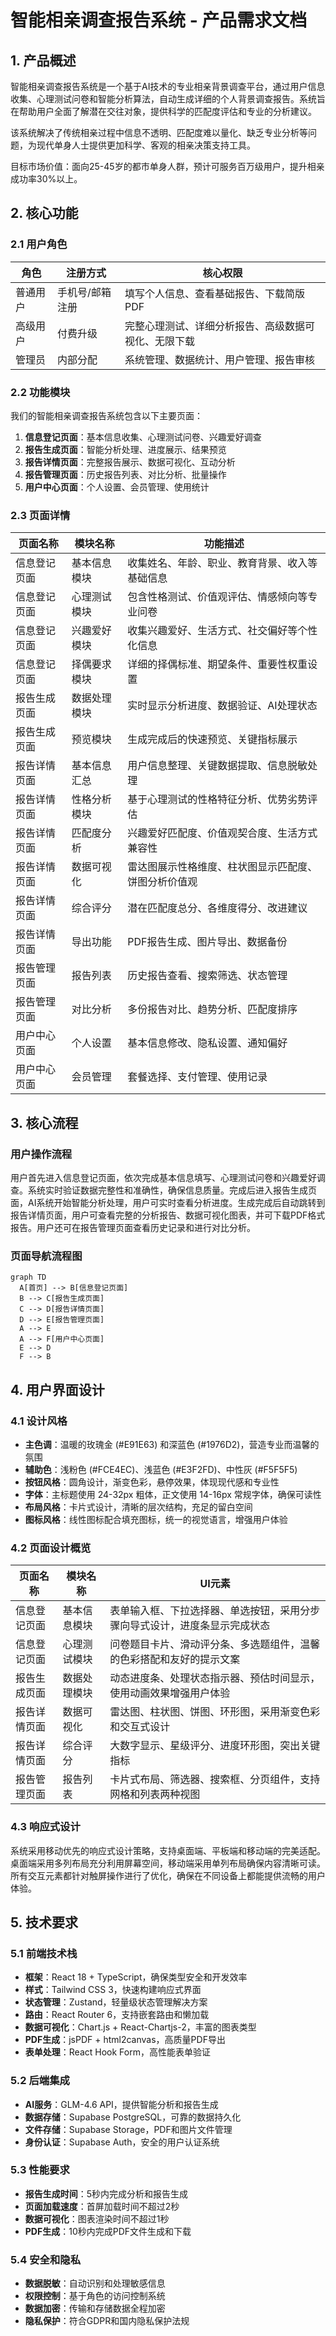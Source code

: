 # 智能相亲调查报告系统 - 产品需求文档

## 1. 产品概述

智能相亲调查报告系统是一个基于AI技术的专业相亲背景调查平台，通过用户信息收集、心理测试问卷和智能分析算法，自动生成详细的个人背景调查报告。系统旨在帮助用户全面了解潜在交往对象，提供科学的匹配度评估和专业的分析建议。

该系统解决了传统相亲过程中信息不透明、匹配度难以量化、缺乏专业分析等问题，为现代单身人士提供更加科学、客观的相亲决策支持工具。

目标市场价值：面向25-45岁的都市单身人群，预计可服务百万级用户，提升相亲成功率30%以上。

## 2. 核心功能

### 2.1 用户角色

| 角色 | 注册方式 | 核心权限 |
|------|----------|----------|
| 普通用户 | 手机号/邮箱注册 | 填写个人信息、查看基础报告、下载简版PDF |
| 高级用户 | 付费升级 | 完整心理测试、详细分析报告、高级数据可视化、无限下载 |
| 管理员 | 内部分配 | 系统管理、数据统计、用户管理、报告审核 |

### 2.2 功能模块

我们的智能相亲调查报告系统包含以下主要页面：

1. **信息登记页面**：基本信息收集、心理测试问卷、兴趣爱好调查
2. **报告生成页面**：智能分析处理、进度展示、结果预览
3. **报告详情页面**：完整报告展示、数据可视化、互动分析
4. **报告管理页面**：历史报告列表、对比分析、批量操作
5. **用户中心页面**：个人设置、会员管理、使用统计

### 2.3 页面详情

| 页面名称 | 模块名称 | 功能描述 |
|----------|----------|----------|
| 信息登记页面 | 基本信息模块 | 收集姓名、年龄、职业、教育背景、收入等基础信息 |
| 信息登记页面 | 心理测试模块 | 包含性格测试、价值观评估、情感倾向等专业问卷 |
| 信息登记页面 | 兴趣爱好模块 | 收集兴趣爱好、生活方式、社交偏好等个性化信息 |
| 信息登记页面 | 择偶要求模块 | 详细的择偶标准、期望条件、重要性权重设置 |
| 报告生成页面 | 数据处理模块 | 实时显示分析进度、数据验证、AI处理状态 |
| 报告生成页面 | 预览模块 | 生成完成后的快速预览、关键指标展示 |
| 报告详情页面 | 基本信息汇总 | 用户信息整理、关键数据提取、信息脱敏处理 |
| 报告详情页面 | 性格分析模块 | 基于心理测试的性格特征分析、优势劣势评估 |
| 报告详情页面 | 匹配度分析 | 兴趣爱好匹配度、价值观契合度、生活方式兼容性 |
| 报告详情页面 | 数据可视化 | 雷达图展示性格维度、柱状图显示匹配度、饼图分析价值观 |
| 报告详情页面 | 综合评分 | 潜在匹配度总分、各维度得分、改进建议 |
| 报告详情页面 | 导出功能 | PDF报告生成、图片导出、数据备份 |
| 报告管理页面 | 报告列表 | 历史报告查看、搜索筛选、状态管理 |
| 报告管理页面 | 对比分析 | 多份报告对比、趋势分析、匹配度排序 |
| 用户中心页面 | 个人设置 | 基本信息修改、隐私设置、通知偏好 |
| 用户中心页面 | 会员管理 | 套餐选择、支付管理、使用记录 |

## 3. 核心流程

### 用户操作流程

用户首先进入信息登记页面，依次完成基本信息填写、心理测试问卷和兴趣爱好调查。系统实时验证数据完整性和准确性，确保信息质量。完成后进入报告生成页面，AI系统开始智能分析处理，用户可实时查看分析进度。生成完成后自动跳转到报告详情页面，用户可查看完整的分析报告、数据可视化图表，并可下载PDF格式报告。用户还可在报告管理页面查看历史记录和进行对比分析。

### 页面导航流程图

```mermaid
graph TD
  A[首页] --> B[信息登记页面]
  B --> C[报告生成页面]
  C --> D[报告详情页面]
  D --> E[报告管理页面]
  A --> E
  A --> F[用户中心页面]
  E --> D
  F --> B
```

## 4. 用户界面设计

### 4.1 设计风格

- **主色调**：温暖的玫瑰金 (#E91E63) 和深蓝色 (#1976D2)，营造专业而温馨的氛围
- **辅助色**：浅粉色 (#FCE4EC)、浅蓝色 (#E3F2FD)、中性灰 (#F5F5F5)
- **按钮风格**：圆角设计，渐变色彩，悬停效果，体现现代感和专业性
- **字体**：主标题使用 24-32px 粗体，正文使用 14-16px 常规字体，确保可读性
- **布局风格**：卡片式设计，清晰的层次结构，充足的留白空间
- **图标风格**：线性图标配合填充图标，统一的视觉语言，增强用户体验

### 4.2 页面设计概览

| 页面名称 | 模块名称 | UI元素 |
|----------|----------|---------|
| 信息登记页面 | 基本信息模块 | 表单输入框、下拉选择器、单选按钮，采用分步骤向导式设计，进度条显示完成状态 |
| 信息登记页面 | 心理测试模块 | 问卷题目卡片、滑动评分条、多选题组件，温馨的色彩搭配和友好的提示文案 |
| 报告生成页面 | 数据处理模块 | 动态进度条、处理状态指示器、预估时间显示，使用动画效果增强用户体验 |
| 报告详情页面 | 数据可视化 | 雷达图、柱状图、饼图、环形图，采用渐变色彩和交互式设计 |
| 报告详情页面 | 综合评分 | 大数字显示、星级评分、进度环形图，突出关键指标 |
| 报告管理页面 | 报告列表 | 卡片式布局、筛选器、搜索框、分页组件，支持网格和列表两种视图 |

### 4.3 响应式设计

系统采用移动优先的响应式设计策略，支持桌面端、平板端和移动端的完美适配。桌面端采用多列布局充分利用屏幕空间，移动端采用单列布局确保内容清晰可读。所有交互元素都针对触屏操作进行了优化，确保在不同设备上都能提供流畅的用户体验。

## 5. 技术要求

### 5.1 前端技术栈
- **框架**：React 18 + TypeScript，确保类型安全和开发效率
- **样式**：Tailwind CSS 3，快速构建响应式界面
- **状态管理**：Zustand，轻量级状态管理解决方案
- **路由**：React Router 6，支持嵌套路由和懒加载
- **数据可视化**：Chart.js + React-Chartjs-2，丰富的图表类型
- **PDF生成**：jsPDF + html2canvas，高质量PDF导出
- **表单处理**：React Hook Form，高性能表单验证

### 5.2 后端集成
- **AI服务**：GLM-4.6 API，提供智能分析和报告生成
- **数据存储**：Supabase PostgreSQL，可靠的数据持久化
- **文件存储**：Supabase Storage，PDF和图片文件管理
- **身份认证**：Supabase Auth，安全的用户认证系统

### 5.3 性能要求
- **报告生成时间**：5秒内完成分析和报告生成
- **页面加载速度**：首屏加载时间不超过2秒
- **数据可视化**：图表渲染时间不超过1秒
- **PDF生成**：10秒内完成PDF文件生成和下载

### 5.4 安全和隐私
- **数据脱敏**：自动识别和处理敏感信息
- **权限控制**：基于角色的访问控制系统
- **数据加密**：传输和存储数据全程加密
- **隐私保护**：符合GDPR和国内隐私保护法规